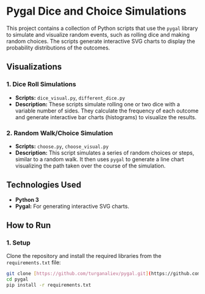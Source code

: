 # Pygal Dice and Choice Simulations

This project contains a collection of Python scripts that use the `pygal` library to simulate and visualize random events, such as rolling dice and making random choices. The scripts generate interactive SVG charts to display the probability distributions of the outcomes.

## Visualizations

### 1. Dice Roll Simulations
* **Scripts:** `dice_visual.py`, `different_dice.py`
* **Description:** These scripts simulate rolling one or two dice with a variable number of sides. They calculate the frequency of each outcome and generate interactive bar charts (histograms) to visualize the results.

### 2. Random Walk/Choice Simulation
* **Scripts:** `choose.py`, `choose_visual.py`
* **Description:** This script simulates a series of random choices or steps, similar to a random walk. It then uses `pygal` to generate a line chart visualizing the path taken over the course of the simulation.

## Technologies Used
* **Python 3**
* **Pygal:** For generating interactive SVG charts.

## How to Run

### 1. Setup
Clone the repository and install the required libraries from the `requirements.txt` file:
```bash
git clone [https://github.com/turganaliev/pygal.git](https://github.com/turganaliev/pygal.git)
cd pygal
pip install -r requirements.txt
